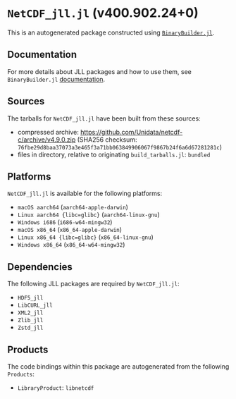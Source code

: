 # `NetCDF_jll.jl` (v400.902.24+0)

This is an autogenerated package constructed using [`BinaryBuilder.jl`](https://github.com/JuliaPackaging/BinaryBuilder.jl).

## Documentation

For more details about JLL packages and how to use them, see `BinaryBuilder.jl` [documentation](https://docs.binarybuilder.org/stable/jll/).

## Sources

The tarballs for `NetCDF_jll.jl` have been built from these sources:

* compressed archive: https://github.com/Unidata/netcdf-c/archive/v4.9.0.zip (SHA256 checksum: `76fbe29d8baa37073a3e465f3a71bb063849906067f9867b24f6a6d67281281c`)
* files in directory, relative to originating `build_tarballs.jl`: `bundled`

## Platforms

`NetCDF_jll.jl` is available for the following platforms:

* `macOS aarch64` (`aarch64-apple-darwin`)
* `Linux aarch64 {libc=glibc}` (`aarch64-linux-gnu`)
* `Windows i686` (`i686-w64-mingw32`)
* `macOS x86_64` (`x86_64-apple-darwin`)
* `Linux x86_64 {libc=glibc}` (`x86_64-linux-gnu`)
* `Windows x86_64` (`x86_64-w64-mingw32`)

## Dependencies

The following JLL packages are required by `NetCDF_jll.jl`:

* `HDF5_jll`
* `LibCURL_jll`
* `XML2_jll`
* `Zlib_jll`
* `Zstd_jll`

## Products

The code bindings within this package are autogenerated from the following `Products`:

* `LibraryProduct`: `libnetcdf`
